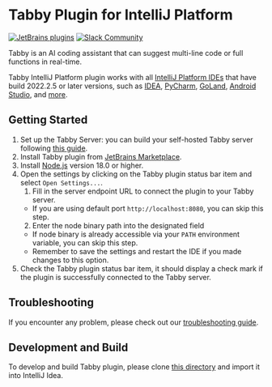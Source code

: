 # Tabby Plugin for IntelliJ Platform
[![JetBrains plugins](https://img.shields.io/jetbrains/plugin/d/22379-tabby)](https://plugins.jetbrains.com/plugin/22379-tabby)
[![Slack Community](https://shields.io/badge/Tabby-Join%20Slack-red?logo=slack)](https://join.slack.com/t/tabbycommunity/shared_invite/zt-1xeiddizp-bciR2RtFTaJ37RBxr8VxpA)


Tabby is an AI coding assistant that can suggest multi-line code or full functions in real-time.

Tabby IntelliJ Platform plugin works with all [IntelliJ Platform IDEs](https://plugins.jetbrains.com/docs/intellij/intellij-platform.html#ides-based-on-the-intellij-platform) that have build 2022.2.5 or later versions, such as [IDEA](https://www.jetbrains.com/idea/), [PyCharm](https://www.jetbrains.com/pycharm/), [GoLand](https://www.jetbrains.com/go/), [Android Studio](https://developer.android.com/studio), and [more](https://plugins.jetbrains.com/docs/intellij/intellij-platform.html#ides-based-on-the-intellij-platform).

## Getting Started

1. Set up the Tabby Server: you can build your self-hosted Tabby server following [this guide](https://tabby.tabbyml.com/docs/installation/).  
2. Install Tabby plugin from [JetBrains Marketplace](https://plugins.jetbrains.com/plugin/22379-tabby).
3. Install [Node.js](https://nodejs.org/en/download/) version 18.0 or higher.
4. Open the settings by clicking on the Tabby plugin status bar item and select `Open Settings...`.
   1. Fill in the server endpoint URL to connect the plugin to your Tabby server.  
     * If you are using default port `http://localhost:8080`, you can skip this step.  
   2. Enter the node binary path into the designated field
     * If node binary is already accessible via your `PATH` environment variable, you can skip this step.
     * Remember to save the settings and restart the IDE if you made changes to this option.
5. Check the Tabby plugin status bar item, it should display a check mark if the plugin is successfully connected to the Tabby server. 

## Troubleshooting

If you encounter any problem, please check out our [troubleshooting guide](https://tabby.tabbyml.com/docs/extensions/troubleshooting).

## Development and Build

To develop and build Tabby plugin, please clone [this directory](https://github.com/TabbyML/tabby/tree/main/clients/intellij) and import it into IntelliJ Idea.

